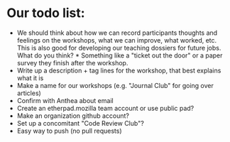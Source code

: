 # Our todo list:

* We should think about how we can record participants thoughts and feelings on the workshops, what we can improve, what worked, etc.  This is also good for developing our teaching dossiers for future jobs.  What do you think?
      * Something like a "ticket out the door" or a paper survey they finish after the workshop.
* Write up a description + tag lines for the workshop, that best
  explains what it is
* Make a name for our workshops (e.g. "Journal Club" for going over
  articles)
* Confirm with Anthea about email
* Create an etherpad.mozilla team account or use public pad?
* Make an organization github account?
* Set up a concomitant "Code Review Club"?
* Easy way to push (no pull requests)
